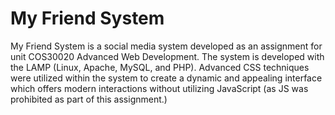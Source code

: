# My Friend System
My Friend System is a social media system developed as an assignment for unit COS30020 Advanced Web Development. The system is developed with the LAMP (Linux, Apache, MySQL, and PHP). Advanced CSS techniques were utilized within the system to create a dynamic and appealing interface which offers modern interactions without utilizing JavaScript (as JS was prohibited as part of this assignment.)